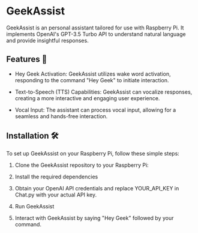 # GeekAssist 

GeekAssist is an personal assistant tailored for use with Raspberry Pi. It implements OpenAI's GPT-3.5 Turbo API to understand natural language and provide insightful responses.

## Features 🚀
- Hey Geek Activation: GeekAssist utilizes wake word activation, responding to the command "Hey Geek" to initiate interaction.

- Text-to-Speech (TTS) Capabilities: GeekAssist can vocalize responses, creating a more interactive and engaging user experience.

- Vocal Input: The assistant can process vocal input, allowing for a seamless and hands-free interaction.

## Installation 🛠️

To set up GeekAssist on your Raspberry Pi, follow these simple steps:

1. Clone the GeekAssist repository to your Raspberry Pi:

2. Install the required dependencies

3. Obtain your OpenAI API credentials and replace YOUR_API_KEY in Chat.py with your actual API key.

4. Run GeekAssist

5. Interact with GeekAssist by saying "Hey Geek" followed by your command.
